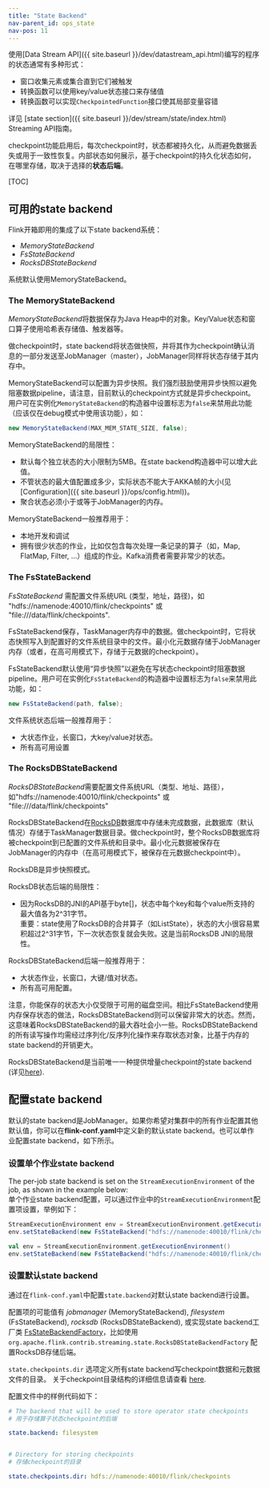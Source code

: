 ```yaml
---
title: "State Backend"
nav-parent_id: ops_state
nav-pos: 11
---
```

<!--
Licensed to the Apache Software Foundation (ASF) under one
or more contributor license agreements.  See the NOTICE file
distributed with this work for additional information
regarding copyright ownership.  The ASF licenses this file
to you under the Apache License, Version 2.0 (the
"License"); you may not use this file except in compliance
with the License.  You may obtain a copy of the License at

  http://www.apache.org/licenses/LICENSE-2.0

Unless required by applicable law or agreed to in writing,
software distributed under the License is distributed on an
"AS IS" BASIS, WITHOUT WARRANTIES OR CONDITIONS OF ANY
KIND, either express or implied.  See the License for the
specific language governing permissions and limitations
under the License.
-->

使用[Data Stream API]({{ site.baseurl }}/dev/datastream_api.html)编写的程序的状态通常有多种形式：

- 窗口收集元素或集合直到它们被触发
- 转换函数可以使用key/value状态接口来存储值
- 转换函数可以实现`CheckpointedFunction`接口使其局部变量容错

详见 [state section]({{ site.baseurl }}/dev/stream/state/index.html) Streaming API指南。

checkpoint功能启用后，每次checkpoint时，状态都被持久化，从而避免数据丢失或用于一致性恢复。内部状态如何展示，基于checkpoint的持久化状态如何，在哪里存储，取决于选择的**状态后端**。

[TOC]

## 可用的state backend

Flink开箱即用的集成了以下state backend系统：

 - *MemoryStateBackend*
 - *FsStateBackend*
 - *RocksDBStateBackend*

系统默认使用MemoryStateBackend。


### The MemoryStateBackend

*MemoryStateBackend*将数据保存为Java Heap中的对象。Key/Value状态和窗口算子使用哈希表存储值、触发器等。

做checkpoint时，state backend将状态做快照，并将其作为checkpoint确认消息的一部分发送至JobManager（master），JobManager同样将状态存储于其内存中。

MemoryStateBackend可以配置为异步快照。我们强烈鼓励使用异步快照以避免阻塞数据pipeline，请注意，目前默认的checkpoint方式就是异步checkpoint。用户可在实例化`MemoryStateBackend`的构造器中设置标志为`false`来禁用此功能（应该仅在debug模式中使用该功能），如：

```java
new MemoryStateBackend(MAX_MEM_STATE_SIZE, false);
```

MemoryStateBackend的局限性：

  - 默认每个独立状态的大小限制为5MB。在state backend构造器中可以增大此值。
  - 不管状态的最大值配置成多少，实际状态不能大于AKKA帧的大小(见 [Configuration]({{ site.baseurl }}/ops/config.html))。
  - 聚合状态必须小于或等于JobManager的内存。

MemoryStateBackend一般推荐用于：

  - 本地开发和调试
  - 拥有很少状态的作业，比如仅包含每次处理一条记录的算子（如，Map, FlatMap, Filter, ...）组成的作业。Kafka消费者需要非常少的状态。


### The FsStateBackend

*FsStateBackend* 需配置文件系统URL (类型，地址，路径)，如 "hdfs://namenode:40010/flink/checkpoints" 或 "file:///data/flink/checkpoints".

FsStateBackend保存，TaskManager内存中的数据。做checkpoint时，它将状态快照写入到配置好的文件系统目录中的文件。最小化元数据存储于JobManager内存（或者，在高可用模式下，存储于元数据的checkpoint）。

FsStateBackend默认使用“异步快照”以避免在写状态checkpoint时阻塞数据pipeline。用户可在实例化`FsStateBackend`的构造器中设置标志为`false`来禁用此功能，如：

```java
new FsStateBackend(path, false);
```

文件系统状态后端一般推荐用于：

  - 大状态作业，长窗口，大key/value对状态。
  - 所有高可用设置

### The RocksDBStateBackend

*RocksDBStateBackend*需要配置文件系统URL（类型、地址、路径），如"hdfs://namenode:40010/flink/checkpoints" 或 "file:///data/flink/checkpoints"

RocksDBStateBackend在[RocksDB](http://rocksdb.org)数据库中存储未完成数据，此数据库（默认情况）存储于TaskManager数据目录。做checkpoint时，整个RocksDB数据库将被checkpoint到已配置的文件系统和目录中。最小化元数据被保存在JobManager的内存中（在高可用模式下，被保存在元数据checkpoint中）。

RocksDB是异步快照模式。

RocksDB状态后端的局限性：

  - 因为RocksDB的JNI的API基于byte[]，状态中每个key和每个value所支持的最大值各为2^31字节。  
  重要：state使用了RocksDB的合并算子（如ListState），状态的大小很容易累积超过2^31字节，下一次状态恢复就会失败。这是当前RocksDB JNI的局限性。

RocksDBStateBackend后端一般推荐用于：

  - 大状态作业，长窗口，大键/值对状态。
  - 所有高可用配置。

注意，你能保存的状态大小仅受限于可用的磁盘空间。相比FsStateBackend使用内存保存状态的做法，RocksDBStateBackend则可以保留非常大的状态。然而，这意味着RocksDBStateBackend的最大吞吐会小一些。RocksDBStateBackend的所有读写操作均需经过序列化/反序列化操作来存取状态对象，比基于内存的state backend的开销更大。

RocksDBStateBackend是当前唯一一种提供增量checkpoint的state backend (详见[here](large_state_tuning.html)). 
  
## 配置state backend

默认的state backend是JobManager。如果你希望对集群中的所有作业配置其他默认值，你可以在**flink-conf.yaml**中定义新的默认state backend。也可以单作业配置state backend，如下所示。

### 设置单个作业state backend

The per-job state backend is set on the `StreamExecutionEnvironment` of the job, as shown in the example below:  
单个作业state backend配置，可以通过作业中的`StreamExecutionEnvironment`配置项设置，举例如下：

```java
StreamExecutionEnvironment env = StreamExecutionEnvironment.getExecutionEnvironment();
env.setStateBackend(new FsStateBackend("hdfs://namenode:40010/flink/checkpoints"));
```

```scala
val env = StreamExecutionEnvironment.getExecutionEnvironment()
env.setStateBackend(new FsStateBackend("hdfs://namenode:40010/flink/checkpoints"))
```

### 设置默认state backend

通过在`flink-conf.yaml`中配置`state.backend`对默认state backend进行设置。 

配置项的可能值有 *jobmanager* (MemoryStateBackend), *filesystem* (FsStateBackend), *rocksdb* (RocksDBStateBackend), 或实现state backend工厂类 [FsStateBackendFactory](https://github.com/apache/flink/blob/master/flink-runtime/src/main/java/org/apache/flink/runtime/state/filesystem/FsStateBackendFactory.java)，比如使用 `org.apache.flink.contrib.streaming.state.RocksDBStateBackendFactory` 配置RocksDB存储后端。

`state.checkpoints.dir` 选项定义所有state backend写checkpoint数据和元数据文件的目录。
关于checkpoint目录结构的详细信息请查看 [here](checkpoints.html#directory-structure).

配置文件中的样例代码如下：

```yaml
# The backend that will be used to store operator state checkpoints
# 用于存储算子状态checkpoint的后端

state.backend: filesystem


# Directory for storing checkpoints
# 存储checkpoint的目录

state.checkpoints.dir: hdfs://namenode:40010/flink/checkpoints
```
